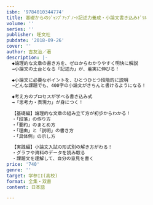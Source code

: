 ```yaml
---
isbn: '9784010344774'
title: 基礎からのｼﾞｬﾝﾌﾟｱｯﾌﾟﾉｰﾄ記述力養成・小論文書き込みﾄﾞﾘﾙ
volume: ''
series: ''
publisher: 旺文社
pubdate: '2018-09-26'
cover: ''
author: 吉友治／著
description: |-
  ◆論理的な文章の書き方を、ゼロからわかりやすく明快に解説
  →小論文の土台となる「記述力」が、着実に伸びる！

  ◆小論文に必要なポイントを、ひとつひとつ段階的に説明
  →どんな課題でも、400字の小論文がきちんと書けるようになる！

  ◆考え方のプロセスが学べる書き込み式
  →「思考力・表現力」が身につく！

  【基礎編】論理的な文章の組み立て方が初歩からわかる！
  ・「段落」の作り方
  ・「要約」のまとめ方
  ・「理由」と「説明」の書き方
  ・「具体例」の示し方

  【実践編】小論文入試の形式別の解き方がわる！
  ・グラフや資料のデータを読み取る
  ・課題文を理解して、自分の意見を書く
price: '740'
genre: ''
target: 学参II(高校)
format: 全集・双書
content: 日本語

---
```

